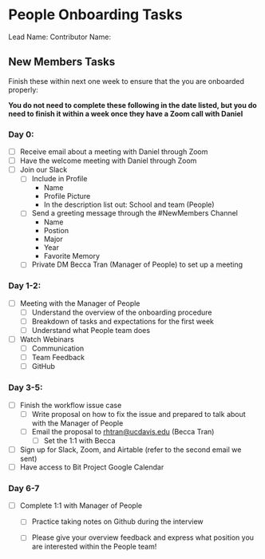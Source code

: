 # People Onboarding Tasks 

Lead Name:
Contributor Name:

## New Members Tasks

Finish these within next one week to ensure that the you are onboarded properly:

**You do not need to complete these following in the date listed, but you do need to finish it within a week once they have a Zoom call with Daniel**

### Day 0:

- [ ] Receive email about a meeting with Daniel through Zoom 
- [ ] Have the welcome meeting with Daniel through Zoom 
- [ ] Join our Slack
  - [ ] Include in Profile
    - Name
    - Profile Picture 
    - In the description list out: School and team (People)
  - [ ] Send a greeting message through the #NewMembers Channel 
    - Name 
    - Postion
    - Major 
    - Year
    - Favorite Memory 
  - [ ] Private DM Becca Tran (Manager of People) to set up a meeting 

### Day 1-2:

- [ ] Meeting with the Manager of People 
  - [ ] Understand the overview of the onboarding procedure 
  - [ ] Breakdown of tasks and expectations for the first week 
  - [ ] Understand what People team does
- [ ] Watch Webinars 
  - [ ] Communication
  - [ ] Team Feedback
  - [ ] GitHub

### Day 3-5:

- [ ] Finish the workflow issue case
  - [ ] Write proposal on how to fix the issue and prepared to talk about with the Manager of People
  - [ ] Email the proposal to rhtran@ucdavis.edu (Becca Tran)
    - [ ] Set the 1:1 with Becca 
- [ ] Sign up for Slack, Zoom, and Airtable (refer to the second email we sent)
- [ ] Have access to Bit Project Google Calendar 

### Day 6-7 

- [ ] Complete 1:1 with Manager of People 
  - [ ] Practice taking notes on Github during the interview 
  - [ ] Please give your overview feedback and express what position you are interested within the People team! 

